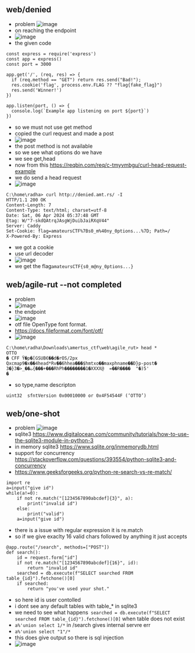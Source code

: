 ## web/denied
- problem
![image](https://github.com/m0wn1ka/ctf_writeups/assets/127676379/4ce1ae31-5215-4b63-a718-291dfc484dc5)
- on reaching the endpoint
- ![image](https://github.com/m0wn1ka/ctf_writeups/assets/127676379/12e69d4e-1bdd-425f-9f81-c5c5c2a66ed1)
- the given code
```
const express = require('express')
const app = express()
const port = 3000

app.get('/', (req, res) => {
  if (req.method == "GET") return res.send("Bad!");
  res.cookie('flag', process.env.FLAG ?? "flag{fake_flag}")
  res.send('Winner!')
})

app.listen(port, () => {
  console.log(`Example app listening on port ${port}`)
})

```
- so we must not use get method
- copied the curl request and made a post
- ![image](https://github.com/m0wn1ka/ctf_writeups/assets/127676379/3758a32d-8118-4002-baf0-3b2d75bebeda)
- the post method is not available
- so we see what options do we have
- we see get,head
- now from this https://reqbin.com/req/c-tmyvmbgu/curl-head-request-example
- we do send a head request
- ![image](https://github.com/m0wn1ka/ctf_writeups/assets/127676379/b8d0bda9-d3c4-4e25-a028-30c5a6b8e025)
```
C:\home\radha> curl http://denied.amt.rs/ -I     
HTTP/1.1 200 OK
Content-Length: 7
Content-Type: text/html; charset=utf-8
Date: Sat, 06 Apr 2024 05:37:48 GMT
Etag: W/"7-skdQAtrqJAsgWjDuibJaiRXqV44"
Server: Caddy
Set-Cookie: flag=amateursCTF%7Bs0_m%40ny_0ptions...%7D; Path=/
X-Powered-By: Express
```
- we got a cookie
- use url decoder
- ![image](https://github.com/m0wn1ka/ctf_writeups/assets/127676379/c1be76e1-43d2-4bc7-843b-90b6261f8924)
- we get the flag`amateursCTF{s0_m@ny_0ptions...}`
## web/agile-rut --not completed
- problem
- ![image](https://github.com/m0wn1ka/ctf_writeups/assets/127676379/c962a307-98b8-4f64-a8a4-e8964e8c45b2)
- the endpoint
- ![image](https://github.com/m0wn1ka/ctf_writeups/assets/127676379/1afebdb7-57e2-433e-9f85-aada7e3d7793)
- otf file  OpenType font format.
- https://docs.fileformat.com/font/otf/
- ![image](https://github.com/m0wn1ka/ctf_writeups/assets/127676379/eb110157-b1d8-4fe1-a052-8261aadd37ce)
```
C:\home\radha\Downloads\amertus_ctf\web\agile_rut> head *
OTTO
� CFF Ϋ�p�[GSUBЄ��d�rOS/2px
Qxcmap9�x��4head*Rv��6hhea���$hmtxo��maxphname��D}p-post� ت��_<�3{�3{���+���RhPh��������1�XXXX@  =��R����  "�)5'
�
```
- so type,name descripton
```
uint32	sfntVersion	0x00010000 or 0x4F54544F (‘OTTO’)
```
## web/one-shot
- problem
![image](https://github.com/m0wn1ka/ctf_writeups/assets/127676379/3504a4c4-81b4-4a62-b96c-c056218cced4)
- sqlite3 https://www.digitalocean.com/community/tutorials/how-to-use-the-sqlite3-module-in-python-3
- in memory sqlite3 https://www.sqlite.org/inmemorydb.html
- support for concurrency https://stackoverflow.com/questions/393554/python-sqlite3-and-concurrency
- https://www.geeksforgeeks.org/python-re-search-vs-re-match/
```
import re
a=input("give id")
while(a!=0):
    if not re.match("[1234567890abcdef]{3}", a):
        print("invalid id")
    else:
        print("valid")
    a=input("give id")
```
- there is a issue with regular expression it is re.match
- so if we give exaclty 16 valid chars followed by anything it just accepts
```
@app.route("/search", methods=["POST"])
def search():
    id = request.form["id"]
    if not re.match("[1234567890abcdef]{16}", id):
        return "invalid id"
    searched = db.execute(f"SELECT searched FROM table_{id}").fetchone()[0]
    if searched:
        return "you've used your shot."

```
- so here id is user contolled
- i dont see any default tables with table_* in sqlite3
- we need to see what happens` searched = db.execute(f"SELECT searched FROM table_{id}").fetchone()[0]` when table does not exist
- `a%'union select 1/*` in /search gives internal servre err
- `a%'union select "1"/*`
- this does give output so there is sql injection
- ![image](https://github.com/m0wn1ka/ctf_writeups/assets/127676379/df4d2a1e-53de-4f99-b249-9683cca1866e)

